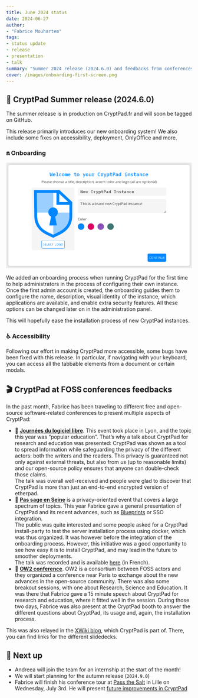 ```yaml
---
title: June 2024 status
date: 2024-06-27
author: 
- "Fabrice Mouhartem"
tags:
- status update
- release
- presentation
- talk
summary: "Summer 2024 release (2024.6.0) and feedbacks from conferences."
cover: /images/onboarding-first-screen.png
---
```


## 🌻 CryptPad Summer release (2024.6.0)

The summer release is in production on CryptPad.fr and will soon be tagged on
GitHub.

This release primarily introduces our new onboarding system! We also include
some fixes on accessibility, deployment, OnlyOffice and more.

### 🔛 Onboarding

![Screenshot of the first screen of the CryptPad new onboarding process](/images/onboarding-first-screen.png)

We added an onboarding process when running CryptPad for the first time to help
administrators in the process of configuring their own instance.
Once the first admin account is created, the onboarding guides them to configure
the name, description, visual identity of the instance, which applications are
available, and enable extra security features. All these options can be changed
later on in the administration panel.

This will hopefully ease the installation process of new CryptPad instances.

### ♿ Accessibility

Following our effort in making CryptPad more accessible, some bugs have been
fixed with this release. In particular, if navigating with your keyboard, you
can access all the tabbable elements from a document or certain modals.

## 🎬 CryptPad at FOSS conferences feedbacks

In the past month, Fabrice has been traveling to different free and open-source
software-related conferences to present multiple aspects of CryptPad:

- 🦁 [**Journées du logiciel libre**](https://jdll.org/). This event took place
in Lyon, and the topic this year was “popular education”. That’s why a talk
about CryptPad for research and education was presented: CryptPad was shown as a
tool to spread information while safeguarding the privacy of the different
actors: both the writers and the readers. This privacy is guaranteed not only
against external threats, but also from _us_ (up to reasonable limits) and our
open-source policy ensures that anyone can double-check those claims.  
The talk was overall well-received and people were glad to discover that
CryptPad is more than just an end-to-end encrypted version of etherpad.
- 🐇 [**Pas sage en Seine**](https://passageenseine.fr/) is a privacy-oriented
event that covers a large spectrum of topics. This year Fabrice gave a general
presentation of CryptPad and its recent advances, such as
[Blueprints](https://blueprints.cryptpad.org/) or SSO integration.  
The public was quite interested and some people asked for a CryptPad
install-party to test the server installation process using docker, which was
thus organized. It was however before the integration of the onboarding process.
However, this initiative was a good opportunity to see how easy it is to install
CryptPad, and may lead in the future to smoother deployments.  
The talk was recorded and is available [here](https://video.passageenseine.fr/w/mGGr6xiySrRipaXes7zHN8) (in French).
- 🐧 [**OW2 conference**](https://www.ow2con.org/view/2024/). OW2 is a
consortium between FOSS actors and they organized a conference near Paris to
exchange about the new advances in the open-source community. There was also
some breakout sessions, with one about Research, Science and Education. It was
there that Fabrice gave a 15 minute speech about CryptPad for research and
education, where it fitted well in the session. During those two days, Fabrice
was also present at the CryptPad booth to answer the different questions about
CryptPad, its usage and, again, the installation process.

This was also relayed in the [XWiki
blog](https://xwiki.com/en/Blog/Events-April-to-June/), which CryptPad is part
of. There, you can find links for the different slidedecks.

## 🔭 Next up

- Andreea will join the team for an internship at the start of the month!
- We will start planning for the autumn release (`2024.9.0`)
- Fabrice will finish his conference tour at [Pass the
Salt](https://2024.pass-the-salt.org/) in Lille on Wednesday, July 3rd. He will
present [future improvements in
CryptPad](https://cfp.pass-the-salt.org/pts2024/talk/7HUMEU/)
